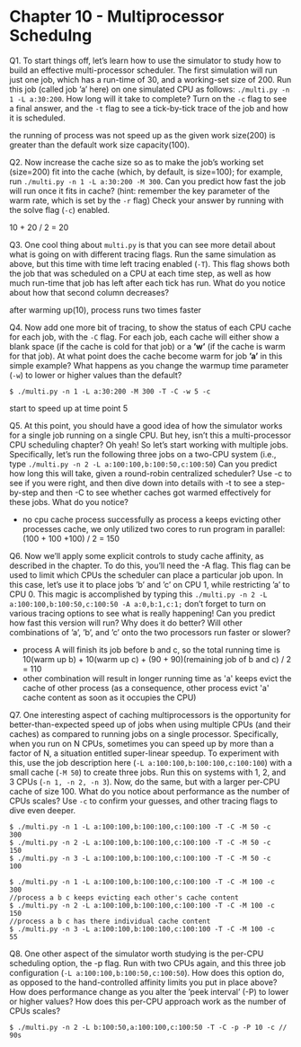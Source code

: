 # Chapter 10 - Multiprocessor Schedulng

Q1. To start things off, let’s learn how to use the simulator to study how to build an effective multi-processor scheduler. The first simulation will run just one job, which has a run-time of 30, and a working-set size of 200. Run this job (called job ’a’ here) on one simulated CPU as follows: `./multi.py -n 1 -L a:30:200`. How long will it take to complete? Turn on the `-c` flag to see a final answer, and the `-t` flag to see a tick-by-tick trace of the job and how it is scheduled.

the running of process was not speed up as the given work size(200) is greater than the default work size capacity(100).

Q2. Now increase the cache size so as to make the job’s working set (size=200) fit into the cache (which, by default, is size=100); for example, run `./multi.py -n 1 -L a:30:200 -M 300`. Can you predict how fast the job will run once it fits in cache? (hint: remember the key parameter of the warm rate, which is set by the `-r` flag) Check your answer by running with the solve flag (`-c`) enabled.

10 + 20 / 2 = 20

Q3. One cool thing about `multi.py` is that you can see more detail about what is going on with different tracing flags. Run the same simulation as above, but this time with time left tracing enabled (`-T`). This flag shows both the job that was scheduled on a CPU at each time step, as well as how much run-time that job has left after each tick has run. What do you notice about how that second column decreases? 

after warming up(10), process runs two times faster

Q4. Now add one more bit of tracing, to show the status of each CPU cache for each job, with the `-C` flag. For each job, each cache will either show a blank space (if the cache is cold for that job) or a **’w’** (if the cache is warm for that job). At what point does the cache become warm for job **’a’** in this simple example? What happens as you change the warmup time parameter (`-w`) to lower or higher values than the default?

```shell
$ ./multi.py -n 1 -L a:30:200 -M 300 -T -C -w 5 -c
```

start to speed up at time point 5

Q5. At this point, you should have a good idea of how the simulator works for a single job running on a single CPU. But hey, isn’t this a multi-processor CPU scheduling chapter? Oh yeah! So let’s start working with multiple jobs. Specifically, let’s run the following three jobs on a two-CPU system (i.e., type `./multi.py -n 2 -L a:100:100,b:100:50,c:100:50`) Can you predict how long this will take, given a round-robin centralized scheduler? Use -c to see if you were right, and then dive down into details with -t to see a step-by-step and then -C to see whether caches got warmed effectively for these jobs. What do you notice?

- no cpu cache process successfully as process a keeps evicting other processes cache, we only utilized two cores to run program in parallel: (100 + 100 +100) / 2 = 150

Q6. Now we’ll apply some explicit controls to study cache affinity, as described in the chapter. To do this, you’ll need the -A flag. This flag can be used to limit which CPUs the scheduler can place a particular job upon. In this case, let’s use it to place jobs ’b’ and ’c’ on CPU 1, while restricting ’a’ to CPU 0. This magic is accomplished by typing this `./multi.py -n 2 -L a:100:100,b:100:50,c:100:50 -A a:0,b:1,c:1;` don’t forget to turn on various tracing options to see what is really happening! Can you predict how fast this version will run? Why does it do better? Will other combinations of ’a’, ’b’, and ’c’ onto the two processors run faster or slower?

- process A will finish its job before b and c, so the total running time is 10(warm up b) + 10(warm up c) + (90 + 90)(remaining job of b and c) / 2 = 110
- other combination will result in longer running time as 'a' keeps evict the cache of other process (as a consequence, other process evict 'a' cache content as soon as it occupies the CPU)

Q7. One interesting aspect of caching multiprocessors is the opportunity for better-than-expected speed up of jobs when using multiple CPUs (and their caches) as compared to running jobs on a single processor. Specifically, when you run on N CPUs, sometimes you can speed up by more than a factor of N, a situation entitled super-linear speedup. To experiment with this, use the job description here (`-L a:100:100,b:100:100,c:100:100`) with a small cache (`-M 50`) to create three jobs. Run this on systems with 1, 2, and 3 CPUs (`-n 1, -n 2, -n 3`). Now, do the same, but with a larger per-CPU cache of size 100. What do you notice about performance as the number of CPUs scales? Use `-c` to confirm your guesses, and other tracing flags to dive even deeper.

```shell
$ ./multi.py -n 1 -L a:100:100,b:100:100,c:100:100 -T -C -M 50 -c     300
$ ./multi.py -n 2 -L a:100:100,b:100:100,c:100:100 -T -C -M 50 -c     150
$ ./multi.py -n 3 -L a:100:100,b:100:100,c:100:100 -T -C -M 50 -c     100

$ ./multi.py -n 1 -L a:100:100,b:100:100,c:100:100 -T -C -M 100 -c    300
//process a b c keeps evicting each other's cache content
$ ./multi.py -n 2 -L a:100:100,b:100:100,c:100:100 -T -C -M 100 -c    150
//process a b c has there individual cache content
$ ./multi.py -n 3 -L a:100:100,b:100:100,c:100:100 -T -C -M 100 -c    55
```

Q8. One other aspect of the simulator worth studying is the per-CPU scheduling option, the -p flag. Run with two CPUs again, and this three job configuration (`-L a:100:100,b:100:50,c:100:50`). How does this option do, as opposed to the hand-controlled affinity limits you put in place above? How does performance change as you alter the ’peek interval’ (-P) to lower or higher values? How does this per-CPU approach work as the number of CPUs scales?

```shell
$ ./multi.py -n 2 -L b:100:50,a:100:100,c:100:50 -T -C -p -P 10 -c // 90s
```
